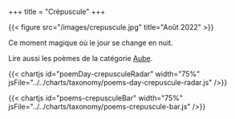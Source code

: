 +++
title = "Crépuscule"
+++
<!-- FM:Snippet:Start data:{"id":"_figure","fields":[{"name":"imageName","value":"crepuscule.jpg"},{"name":"imageCaption","value":"Août 2022"}]} -->
{{< figure src="/images/crepuscule.jpg" title="Août 2022" >}}
<!-- FM:Snippet:End -->
Ce moment magique où le jour se change en nuit.

Lire aussi les poèmes de la catégorie [Aube](/categories/aube).

{{< chartjs id="poemDay-crepusculeRadar" width="75%" jsFile="../../charts/taxonomy/poems-day-crepuscule-radar.js" />}}

{{< chartjs id="poems-crepusculeBar" width="75%" jsFile="../../charts/taxonomy/poems-crepuscule-bar.js" />}}

